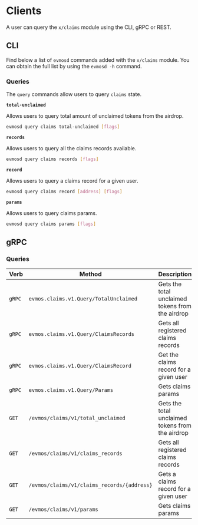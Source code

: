<!--
order: 7
-->

# Clients

A user can query the `x/claims` module using the CLI, gRPC or REST.

## CLI

Find below a list of `evmosd` commands added with the `x/claims` module. You can obtain the full list by using the `evmosd -h` command.

### Queries

The `query` commands allow users to query `claims` state.

**`total-unclaimed`**

Allows users to query total amount of unclaimed tokens from the airdrop.

```bash
evmosd query claims total-unclaimed [flags]
```

**`records`**

Allows users to query all the claims records available.

```bash
evmosd query claims records [flags]
```

**`record`**

Allows users to query a claims record for a given user.

```bash
evmosd query claims record [address] [flags]
```

**`params`**

Allows users to query claims params.

```bash
evmosd query claims params [flags]
```

## gRPC

### Queries

| Verb   | Method                                     | Description                                      |
|--------|--------------------------------------------|--------------------------------------------------|
| `gRPC` | `evmos.claims.v1.Query/TotalUnclaimed`     | Gets the total unclaimed tokens from the airdrop |
| `gRPC` | `evmos.claims.v1.Query/ClaimsRecords`      | Gets all registered claims records               |
| `gRPC` | `evmos.claims.v1.Query/ClaimsRecord`       | Get the claims record for a given user            |
| `gRPC` | `evmos.claims.v1.Query/Params`             | Gets claims params                               |
| `GET`  | `/evmos/claims/v1/total_unclaimed`         | Gets the total unclaimed tokens from the airdrop |
| `GET`  | `/evmos/claims/v1/claims_records`          | Gets all registered claims records               |
| `GET`  | `/evmos/claims/v1/claims_records/{address}` | Gets a claims record for a given user            |
| `GET`  | `/evmos/claims/v1/params`                  | Gets claims params                               |
